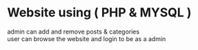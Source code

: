 # Website using ( PHP & MYSQL )
admin can add and remove posts & categories\
user can browse the website and login to be as a admin